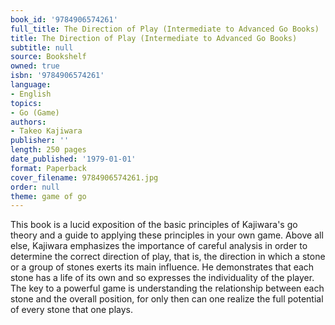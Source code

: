 ```yaml
---
book_id: '9784906574261'
full_title: The Direction of Play (Intermediate to Advanced Go Books)
title: The Direction of Play (Intermediate to Advanced Go Books)
subtitle: null
source: Bookshelf
owned: true
isbn: '9784906574261'
language:
- English
topics:
- Go (Game)
authors:
- Takeo Kajiwara
publisher: ''
length: 250 pages
date_published: '1979-01-01'
format: Paperback
cover_filename: 9784906574261.jpg
order: null
theme: game of go
---
```

This book is a lucid exposition of the basic principles of Kajiwara's go theory and a guide to applying these principles in your own game. Above all else, Kajiwara emphasizes the importance of careful analysis in order to determine the correct direction of play, that is, the direction in which a stone or a group of stones exerts its main influence. He demonstrates that each stone has a life of its own and so expresses the individuality of the player. The key to a powerful game is understanding the relationship between each stone and the overall position, for only then can one realize the full potential of every stone that one plays.
